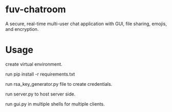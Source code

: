 # fuv-chatroom
A secure, real-time multi-user chat application with GUI, file sharing, emojis, and encryption.

# Usage
create virtual environment. 


run pip install -r requirements.txt


run rsa_key_generator.py file to create credentials.


run server.py to host server side.


run gui.py in multiple shells for multiple clients.
